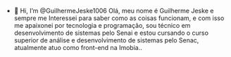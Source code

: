 - 👋 Hi, I’m @GuilhermeJeske1006
Olá, meu nome é Guilherme Jeske e sempre me Interessei para saber como as coisas funcionam, e com isso me apaixonei por tecnologia e programação, sou técnico em desenvolvimento de sistemas pelo Senai e estou cursando o curso superior de análise e desenvolvimento de sistemas pelo Senac, atualmente atuo como front-end na Imobia..

<!---
GuilhermeJeske1006/GuilhermeJeske1006 is a ✨ special ✨ repository because its `README.md` (this file) appears on your GitHub profile.
You can click the Preview link to take a look at your changes.
--->
